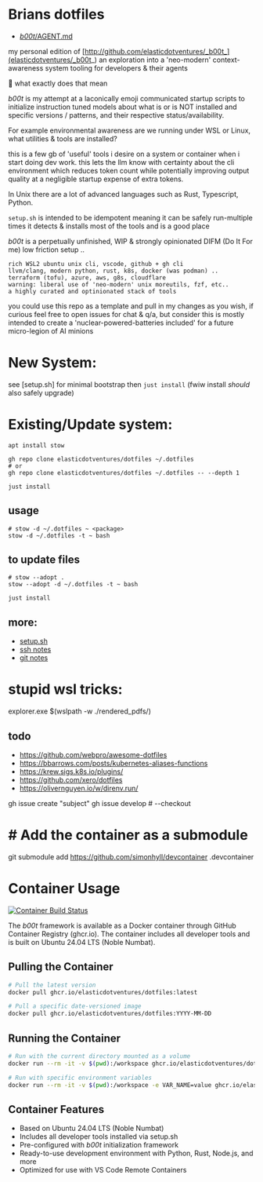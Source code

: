 
# Brians dotfiles

* [_b00t_/AGENT.md](AGENT.md)

my personal edition of [http://github.com/elasticdotventures/_b00t_](elasticdotventures/_b00t_)
an exploration into a 'neo-modern' context-awareness system tooling for developers & their agents

🤔 what exactly does that mean

_b00t_ is my attempt at a laconically emoji communicated startup scripts to
initialize instruction tuned models about what is or is NOT installed and
specific versions / patterns, and their respective status/availability.

For example environmental awareness are we running under WSL or Linux, what
utilities & tools are installed?

this is a few gb of 'useful' tools i desire on a system or container when i start
doing dev work. this lets the llm know with certainty about the cli environment
which reduces token count while potentially improving output quality at a
negligible startup expense of extra tokens.

In Unix there are a lot of advanced languages such as Rust, Typescript,
Python.

`setup.sh` is intended to be idempotent meaning it can be safely run-multiple times
it detects & installs most of the tools and is a good place

_b00t_ is a perpetually unfinished, WIP & strongly opinionated DIFM (Do It For me)
low friction setup ..

	rich WSL2 ubuntu unix cli, vscode, github + gh cli
	llvm/clang, modern python, rust, k8s, docker (was podman) ..
	terraform (tofu), azure, aws, g8s, cloudflare
	warning: liberal use of 'neo-modern' unix moreutils, fzf, etc..
	a highly curated and optinionated stack of tools

you could use this repo as a template and pull in my changes as you wish,
if curious feel free to open issues for chat & q/a, but consider this is
mostly intended to create a 'nuclear-powered-batteries included' for a future micro-legion of AI minions

# New System:
see [setup.sh] for minimal bootstrap then `just install`
(fwiw install *should* also safely upgrade)


# Existing/Update system:

```
apt install stow

gh repo clone elasticdotventures/dotfiles ~/.dotfiles
# or
gh repo clone elasticdotventures/dotfiles ~/.dotfiles -- --depth 1

just install

```

## usage

```
# stow -d ~/.dotfiles ~ <package>
stow -d ~/.dotfiles -t ~ bash
```

## to update files
```
# stow --adopt .
stow --adopt -d ~/.dotfiles -t ~ bash

just install
```

## more:
* [setup.sh](setup.sh)
* [ssh notes](ssh-notes.md)
* [git notes](git-notes.md)


# stupid wsl tricks:

explorer.exe $(wslpath -w ./rendered_pdfs/)

## todo
* https://github.com/webpro/awesome-dotfiles
* https://bbarrows.com/posts/kubernetes-aliases-functions
* https://krew.sigs.k8s.io/plugins/
* https://github.com/xero/dotfiles
* https://olivernguyen.io/w/direnv.run/

gh issue create "subject"
gh issue develop # --checkout



# # Add the container as a submodule
git submodule add https://github.com/simonhyll/devcontainer .devcontainer

# Container Usage

[![Container Build Status](https://github.com/elasticdotventures/dotfiles/actions/workflows/b00t-container.yml/badge.svg)](https://github.com/elasticdotventures/dotfiles/actions/workflows/b00t-container.yml)

The _b00t_ framework is available as a Docker container through GitHub Container Registry (ghcr.io). The container includes all developer tools and is built on Ubuntu 24.04 LTS (Noble Numbat).

## Pulling the Container

```bash
# Pull the latest version
docker pull ghcr.io/elasticdotventures/dotfiles:latest

# Pull a specific date-versioned image
docker pull ghcr.io/elasticdotventures/dotfiles:YYYY-MM-DD
```

## Running the Container

```bash
# Run with the current directory mounted as a volume
docker run --rm -it -v $(pwd):/workspace ghcr.io/elasticdotventures/dotfiles:latest

# Run with specific environment variables
docker run --rm -it -v $(pwd):/workspace -e VAR_NAME=value ghcr.io/elasticdotventures/dotfiles:latest
```

## Container Features

- Based on Ubuntu 24.04 LTS (Noble Numbat)
- Includes all developer tools installed via setup.sh
- Pre-configured with _b00t_ initialization framework
- Ready-to-use development environment with Python, Rust, Node.js, and more
- Optimized for use with VS Code Remote Containers
